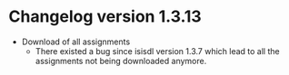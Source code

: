 # Changelog version 1.3.13

- Download of all assignments
  - There existed a bug since isisdl version 1.3.7 which lead to all the assignments not being downloaded anymore.